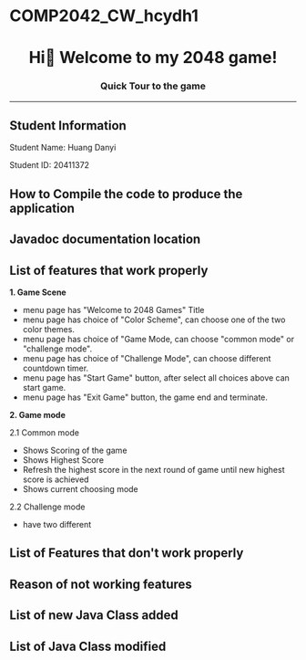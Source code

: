 # COMP2042_CW_hcydh1
<h1 align="center"> Hi👋 Welcome to my 2048 game!</h1>
<h3 align="center"> Quick Tour to the game</h3>
  
---

## Student Information
Student Name: Huang Danyi

Student ID: 20411372

## How to Compile the code to produce the application


## Javadoc documentation location


## List of features that work properly
**1. Game Scene**
- menu page has "Welcome to 2048 Games" Title
- menu page has choice of "Color Scheme", can choose one of the two color themes.
- menu page has choice of "Game Mode, can choose "common mode" or "challenge mode".
- menu page has choice of "Challenge Mode", can choose different countdown timer.
- menu page has "Start Game" button, after select all choices above can start game.
- menu page has "Exit Game" button, the game end and terminate.

**2. Game mode**

2.1 Common mode
- Shows Scoring of the game
- Shows Highest Score
- Refresh the highest score in the next round of game until new highest score is achieved
- Shows current choosing mode

2.2 Challenge mode
- have two different 

## List of Features that don't work properly


## Reason of not working features


## List of new Java Class added


## List of Java Class modified
